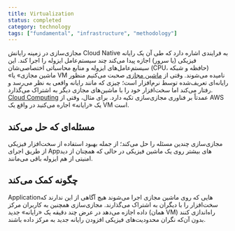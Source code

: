 ```yaml
---
title: Virtualization
status: completed
category: technology
tags: ["fundamental", "infrastructure", "methodology"]
---
```


مجازی‌سازی در زمینه رایانش Cloud Native به فرایندی اشاره دارد که طی آن یک رایانه فیزیکی (یا سرور) اجازه پیدا می‌کند چند سیستم‌عامل ایزوله را اجرا کند. این سیستم‌عامل‌های ایزوله و منابع محاسباتی اختصاصی‌شان (CPU، حافظه و شبکه) «ماشین مجازی» یا VM نامیده می‌شوند. وقتی از [ماشین مجازی](/virtual-machine/) صحبت می‌کنیم منظور رایانه‌ای تعریف‌شده توسط نرم‌افزار است؛ چیزی که مانند رایانه واقعی به نظر می‌رسد و رفتار می‌کند اما سخت‌افزار خود را با ماشین‌های مجازی دیگر به اشتراک می‌گذارد. [Cloud Computing](/cloud-computing/) عمدتاً بر فناوری مجازی‌سازی تکیه دارد. برای مثال، وقتی از AWS یک «رایانه» اجاره می‌کنید در واقع یک VM است.

## مسئله‌ای که حل می‌کند

مجازی‌سازی چندین مسئله را حل می‌کند؛ از جمله بهبود استفاده از سخت‌افزار فیزیکی از طریق اجرای Appهای بیشتر روی یک ماشین فیزیکی در حالی که همچنان از دید امنیتی از هم ایزوله باقی می‌مانند.

## چگونه کمک می‌کند

Applicationهایی که روی ماشین مجازی اجرا می‌شوند هیچ آگاهی از این ندارند که سخت‌افزار را با دیگران به اشتراک می‌گذارند. مجازی‌سازی همچنین به کاربران مرکز داده اجازه می‌دهد در عرض چند دقیقه یک «رایانه» جدید (همان VM) راه‌اندازی کنند بدون آن‌که نگران محدودیت‌های فیزیکی افزودن رایانه جدید به مرکز داده باشند.
